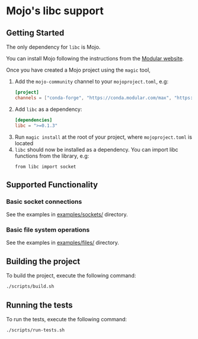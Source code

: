 # Mojo's libc support

## Getting Started

The only dependency for `libc` is Mojo.

You can install Mojo following the instructions from the [Modular website](https://www.modular.com/max/mojo).

Once you have created a Mojo project using the `magic` tool,

1. Add the `mojo-community` channel to your `mojoproject.toml`, e.g:
   ```toml
   [project]
   channels = ["conda-forge", "https://conda.modular.com/max", "https://repo.prefix.dev/mojo-community"]
   ```
2. Add `libc` as a dependency:
   ```toml
   [dependencies]
   libc = ">=0.1.3"
   ```
3. Run `magic install` at the root of your project, where `mojoproject.toml` is located
4. `libc` should now be installed as a dependency. You can import libc functions from the library, e.g:
    ```mojo
    from libc import socket
    ```

## Supported Functionality

### Basic socket connections

See the examples in [examples/sockets/](examples/sockets/) directory.

### Basic file system operations

See the examples in [examples/files/](examples/files/) directory.
## Building the project

To build the project, execute the following command:

```bash
./scripts/build.sh
```

## Running the tests

To run the tests, execute the following command:

```bash
./scripts/run-tests.sh
```
